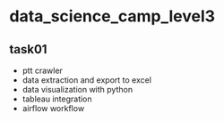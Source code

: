 # data_science_camp_level3

## task01  
- ptt crawler
- data extraction and export to excel
- data visualization with python
- tableau integration
- airflow workflow
